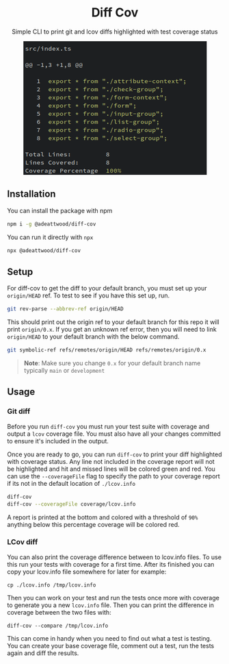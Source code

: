 <div align="center">

# Diff Cov

Simple CLI to print git and lcov diffs highlighted with test coverage status

![Example Output](assets/example-output.png)

</div>

## Installation

You can install the package with npm

```bash
npm i -g @adeattwood/diff-cov
```

You can run it directly with `npx`

```bash
npx @adeattwood/diff-cov
```

## Setup

For diff-cov to get the diff to your default branch, you must set up your
`origin/HEAD` ref. To test to see if you have this set up, run.

```bash
git rev-parse --abbrev-ref origin/HEAD
```

This should print out the origin ref to your default branch for this repo it
will print `origin/0.x`. If you get an unknown ref error, then you will need to
link `origin/HEAD` to your default branch with the below command.

```bash
git symbolic-ref refs/remotes/origin/HEAD refs/remotes/origin/0.x
```

> **Note**:
> Make sure you change `0.x` for your default branch name typically `main` or
> `development`

## Usage

### Git diff

Before you run `diff-cov` you must run your test suite with coverage and output
a `lcov` coverage file. You must also have all your changes committed to ensure
it's included in the output.

Once you are ready to go, you can run `diff-cov` to print your diff highlighted
with coverage status. Any line not included in the coverage report will not be
highlighted and hit and missed lines will be colored green and red. You can use
the `--coverageFile` flag to specify the path to your coverage report if its
not in the default location of `./lcov.info`

```bash
diff-cov
diff-cov --coverageFile coverage/lcov.info
```

A report is printed at the bottom and colored with a threshold of `90%`
anything below this percentage coverage will be colored red.

### LCov diff

You can also print the coverage difference between to lcov.info files. To use
this run your tests with coverage for a first time. After its finished you can
copy your lcov.info file somewhere for later for example:

```shell
cp ./lcov.info /tmp/lcov.info
```

Then you can work on your test and run the tests once more with coverage to
generate you a new `lcov.info` file. Then you can print the difference in
coverage between the two files with:

```shell
diff-cov --compare /tmp/lcov.info
```

This can come in handy when you need to find out what a test is testing. You
can create your base coverage file, comment out a test, run the tests again and
diff the results.
